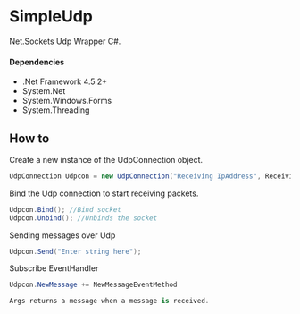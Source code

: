 # SimpleUdp
Net.Sockets Udp Wrapper C#.

#### Dependencies
- .Net Framework 4.5.2+
- System.Net
- System.Windows.Forms
- System.Threading

## How to
Create a new instance of the UdpConnection object.
```C#
UdpConnection Udpcon = new UdpConnection("Receiving IpAddress", ReceivingPort, "Sending IpAdress", SendingPort);
```
Bind the Udp connection to start receiving packets.
```C#
Udpcon.Bind(); //Bind socket
Udpcon.Unbind(); //Unbinds the socket
```
Sending messages over Udp
```C#
Udpcon.Send("Enter string here");
```

Subscribe EventHandler
```C#
Udpcon.NewMessage += NewMessageEventMethod

Args returns a message when a message is received.
```

